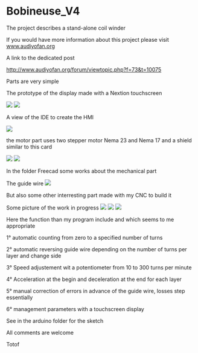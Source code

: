 Bobineuse_V4
============

The project describes a stand-alone coil winder

If you would have more information about this project please visit 
www.audiyofan.org

A link to the dedicated post 

http://www.audiyofan.org/forum/viewtopic.php?f=73&t=10075

Parts are very simple

The prototype of the display made with a Nextion touchscreen

![](Images/Bobineuse-V4-1.png)
![](Images/Bobineuse-V4-2.png)

A view of the IDE to create the HMI

![](Images/Bobineuse-V4-3.png)

the motor part uses two stepper motor Nema 23 and Nema 17
and a shield similar to this card

![](Images/23HS41-1804S-500x500.jpg)
![](Images/Schéma-Arduino-shield-V4.jpg)

In the folder Freecad some works about the mechanical part

The guide wire
![](Images/Guide-fil-3D.png)

But also some other interresting part made with my CNC to build it

Some picture of the work in progress
![](Images/Bobineuse-1.jpg)
![](Images/Bobineuse-2.jpg)
![](Images/Bobineuse-3.jpg)

Here the function than my program include and which seems to me appropriate

 1° automatic counting from zero to a specified number of turns
 
 2° automatic reversing guide wire depending on the number of turns per layer and change side
 
 3° Speed adjustement wit a potentiometer from 10 to 300 turns per minute
 
 4° Acceleration at the begin and deceleration at the end for each layer

 5° manual correction of errors in advance of the guide wire, losses step essentially
 
 6° management parameters with a touchscreen display
 
 
See in the arduino folder for the sketch


All comments are welcome

Totof
